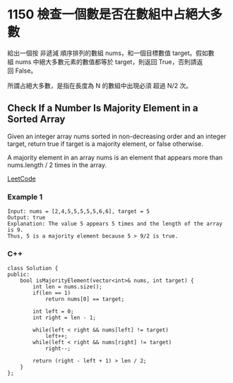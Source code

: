 # 1150 檢查一個數是否在數組中占絕大多數

給出一個按 非遞減 順序排列的數組 nums，和一個目標數值 target。假如數組 nums 中絕大多數元素的數值都等於 target，則返回 True，否則請返回 False。

所謂占絕大多數，是指在長度為 N 的數組中出現必須 超過 N/2 次。

## Check If a Number Is Majority Element in a Sorted Array

Given an integer array nums sorted in non-decreasing order and an integer target, return true if target is a majority element, or false otherwise.

A majority element in an array nums is an element that appears more than nums.length / 2 times in the array.

[LeetCode](https://leetcode-cn.com/check-if-a-number-is-majority-element-in-a-sorted-array/)

### Example 1
```
Input: nums = [2,4,5,5,5,5,5,6,6], target = 5
Output: true
Explanation: The value 5 appears 5 times and the length of the array is 9.
Thus, 5 is a majority element because 5 > 9/2 is true.
```

### C++ 

```
class Solution {
public:
    bool isMajorityElement(vector<int>& nums, int target) {
        int len = nums.size();
        if(len == 1)
            return nums[0] == target;

        int left = 0;
        int right = len - 1;

        while(left < right && nums[left] != target)
            left++;
        while(left < right && nums[right] != target)
            right--;
        
        return (right - left + 1) > len / 2;
    }
};
```
